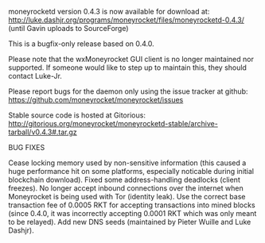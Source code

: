 moneyrocketd version 0.4.3 is now available for download at:
http://luke.dashjr.org/programs/moneyrocket/files/moneyrocketd-0.4.3/ (until Gavin uploads to SourceForge)

This is a bugfix-only release based on 0.4.0.

Please note that the wxMoneyrocket GUI client is no longer maintained nor supported. If someone would like to step up to maintain this, they should contact Luke-Jr.

Please report bugs for the daemon only using the issue tracker at github:
https://github.com/moneyrocket/moneyrocket/issues

Stable source code is hosted at Gitorious:
http://gitorious.org/moneyrocket/moneyrocketd-stable/archive-tarball/v0.4.3#.tar.gz

BUG FIXES

Cease locking memory used by non-sensitive information (this caused a huge performance hit on some platforms, especially noticable during initial blockchain download).
Fixed some address-handling deadlocks (client freezes).
No longer accept inbound connections over the internet when Moneyrocket is being used with Tor (identity leak).
Use the correct base transaction fee of 0.0005 RKT for accepting transactions into mined blocks (since 0.4.0, it was incorrectly accepting 0.0001 RKT which was only meant to be relayed).
Add new DNS seeds (maintained by Pieter Wuille and Luke Dashjr).

